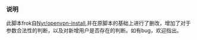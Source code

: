 ### 说明
此脚本frok自[Nyr/openvpn-install](https://github.com/Nyr/openvpn-install),并在原脚本的基础上进行了删改，增加了对于参数合法性的判断，以及对新增用户是否存在的判断。如有bug，欢迎指出。
